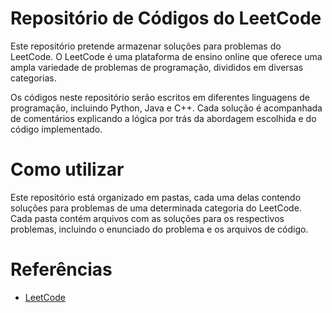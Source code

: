 # Repositório de Códigos do LeetCode #
Este repositório pretende armazenar soluções para problemas do LeetCode. O LeetCode é uma plataforma de ensino online que oferece uma ampla variedade de problemas de programação, divididos em diversas categorias.

Os códigos neste repositório serão escritos em diferentes linguagens de programação, incluindo Python, Java e C++. Cada solução é acompanhada de comentários explicando a lógica por trás da abordagem escolhida e do código implementado.

# Como utilizar
Este repositório está organizado em pastas, cada uma delas contendo soluções para problemas de uma determinada categoria do LeetCode. Cada pasta contém arquivos com as soluções para os respectivos problemas, incluindo o enunciado do problema e os arquivos de código.

# Referências
* [LeetCode](https://leetcode.com/)


